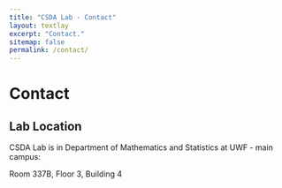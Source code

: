 ```yaml
---
title: "CSDA Lab - Contact"
layout: textlay
excerpt: "Contact."
sitemap: false
permalink: /contact/
---
```


# Contact

## Lab Location

CSDA Lab is in Department of Mathematics and Statistics at UWF - main campus:

Room 337B, Floor 3, Building 4


<!--<img src="{{ site.url }}{{ site.baseurl }}/images/contactpic/map.png" style="width: 600px">-->
